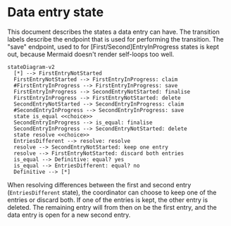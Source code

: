 # Data entry state

This document describes the states a data entry can have.
The transition labels describe the endpoint that is used for performing the transition.
The "save" endpoint, used to for [First/Second]EntryInProgress states is kept out, because Mermaid doesn't render self-loops too well.

```mermaid
stateDiagram-v2
  [*] --> FirstEntryNotStarted
  FirstEntryNotStarted --> FirstEntryInProgress: claim
  #FirstEntryInProgress --> FirstEntryInProgress: save
  FirstEntryInProgress --> SecondEntryNotStarted: finalise
  FirstEntryInProgress --> FirstEntryNotStarted: delete
  SecondEntryNotStarted --> SecondEntryInProgress: claim
  #SecondEntryInProgress --> SecondEntryInProgress: save
  state is_equal <<choice>>
  SecondEntryInProgress --> is_equal: finalise
  SecondEntryInProgress --> SecondEntryNotStarted: delete
  state resolve <<choice>>
  EntriesDifferent --> resolve: resolve
  resolve --> SecondEntryNotStarted: keep one entry
  resolve --> FirstEntryNotStarted: discard both entries
  is_equal --> Definitive: equal? yes
  is_equal --> EntriesDifferent: equal? no
  Definitive --> [*]
```

When resolving differences between the first and second entry (`EntriesDifferent` state), the coordinator can choose to
keep one of the entries or discard both. If one of the entries is kept, the other entry is deleted. The remaining entry
will from then on be the first entry, and the data entry is open for a new second entry.
